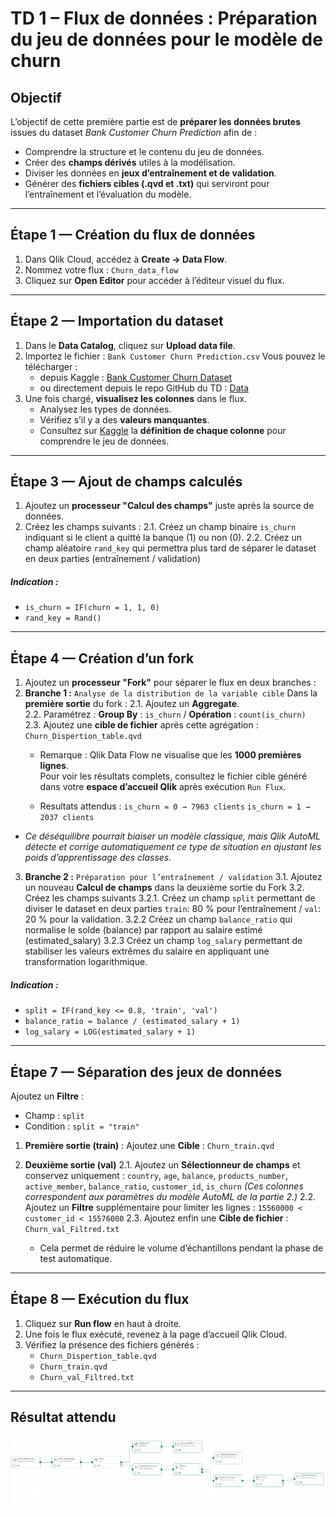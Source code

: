 # TD 1 – Flux de données : Préparation du jeu de données pour le modèle de churn

## Objectif
L’objectif de cette première partie est de **préparer les données brutes** issues du dataset *Bank Customer Churn Prediction* afin de :
- Comprendre la structure et le contenu du jeu de données.
- Créer des **champs dérivés** utiles à la modélisation.
- Diviser les données en **jeux d’entraînement et de validation**.
- Générer des **fichiers cibles (.qvd et .txt)** qui serviront pour l’entraînement et l’évaluation du modèle.

---

## Étape 1 — Création du flux de données

1. Dans Qlik Cloud, accédez à **Create → Data Flow**.  
2. Nommez votre flux :  `Churn_data_flow`
3. Cliquez sur **Open Editor** pour accéder à l’éditeur visuel du flux.

---

## Étape 2 — Importation du dataset

1. Dans le **Data Catalog**, cliquez sur **Upload data file**.  
2. Importez le fichier : `Bank Customer Churn Prediction.csv`
   Vous pouvez le télécharger :
   - depuis Kaggle : [Bank Customer Churn Dataset](https://www.kaggle.com/datasets/gauravtopre/bank-customer-churn-dataset)  
   - ou directement depuis le repo GitHub du TD :  [Data](https://github.com/riadshrn/dataflow-mlops-workshop/tree/main/data)
3. Une fois chargé, **visualisez les colonnes** dans le flux.  
   - Analysez les types de données.  
   - Vérifiez s’il y a des **valeurs manquantes**.  
   - Consultez sur [Kaggle](https://www.kaggle.com/datasets/gauravtopre/bank-customer-churn-dataset) la **définition de chaque colonne** pour comprendre le jeu de données.

---

## Étape 3 — Ajout de champs calculés

1. Ajoutez un **processeur "Calcul des champs"** juste après la source de données.  
2. Créez les champs suivants :
2.1. Créez un champ binaire `is_churn` indiquant si le client a quitté la banque (1) ou non (0).
2.2. Créez un champ aléatoire `rand_key` qui permettra plus tard de séparer le dataset en deux parties (entraînement / validation)

##### Indication :
- `is_churn = IF(churn = 1, 1, 0)`
- `rand_key = Rand()`

---

## Étape 4 — Création d’un fork

1. Ajoutez un **processeur "Fork"** pour séparer le flux en deux branches :
2. **Branche 1 :** `Analyse de la distribution de la variable cible`
Dans la **première sortie** du fork :
2.1. Ajoutez un **Aggregate**.  
2.2. Paramétrez : **Group By** : `is_churn` / **Opération** : `count(is_churn)`  
2.3. Ajoutez une **cible de fichier** après cette agrégation : `Churn_Dispertion_table.qvd`
    - Remarque :
    Qlik Data Flow ne visualise que les **1000 premières lignes**.  
Pour voir les résultats complets, consultez le fichier cible généré dans votre **espace d’accueil Qlik** après exécution `Run Flux`.

    - Resultats attendus :
    `is_churn = 0 → 7963 clients`
    `is_churn = 1 → 2037 clients`
- *Ce déséquilibre pourrait biaiser un modèle classique, mais Qlik AutoML détecte et corrige automatiquement ce type de situation en ajustant les poids d’apprentissage des classes.*


3. **Branche 2 :** `Préparation pour l’entraînement / validation`
3.1. Ajoutez un nouveau **Calcul de champs** dans la deuxième sortie du Fork
3.2. Créez les champs suivants 
3.2.1. Créez un champ `split` permettant de diviser le dataset en deux parties  `train`: 80 % pour l’entraînement / `val`: 20 % pour la validation.
3.2.2  Créez un champ `balance_ratio` qui normalise le solde (balance) par rapport au salaire estimé (estimated_salary)
3.2.3 Créez un champ `log_salary` permettant de stabiliser les valeurs extrêmes du salaire en appliquant une transformation logarithmique.
   

##### Indication :
- `split = IF(rand_key <= 0.8, 'train', 'val')` 
- `balance_ratio = balance / (estimated_salary + 1)`
- `log_salary = LOG(estimated_salary + 1)`

---

## Étape 7 — Séparation des jeux de données

Ajoutez un **Filtre** :
- Champ : `split`
- Condition : `split = "train"`

1. **Première sortie (train)** : Ajoutez une **Cible** : `Churn_train.qvd`

2. **Deuxième sortie (val)** 
2.1. Ajoutez un **Sélectionneur de champs** et conservez uniquement :
   `country`, `age`, `balance`, `products_number`, `active_member`, `balance_ratio`, `customer_id`, `is_churn`
*(Ces colonnes correspondent aux paramètres du modèle AutoML de la partie 2.)* 
2.2. Ajoutez un **Filtre** supplémentaire pour limiter les lignes : `15560000 < customer_id < 15576000` 
2.3. Ajoutez enfin une **Cible de fichier** : `Churn_val_Filtred.txt`
    - Cela permet de réduire le volume d’échantillons pendant la phase de test automatique.

---

## Étape 8 — Exécution du flux

1. Cliquez sur **Run flow** en haut à droite.  
2. Une fois le flux exécuté, revenez à la page d’accueil Qlik Cloud.  
3. Vérifiez la présence des fichiers générés :
   - `Churn_Dispertion_table.qvd`
   - `Churn_train.qvd`
   - `Churn_val_Filtred.txt`

---

## Résultat attendu

![Flux final Qlik](/images/dataflow_final.png)
